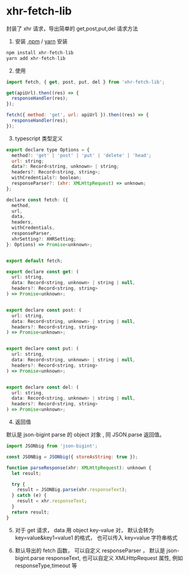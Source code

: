 # xhr-fetch-lib

封装了 xhr 请求，导出简单的 get,post,put,del 请求方法

1. 安装 ,[npm](https://npmjs.org/) / [yarn](https://yarnpkg.com) 安装

```js
npm install xhr-fetch-lib
yarn add xhr-fetch-lib
```

2. 使用

```js
import fetch, { get, post, put, del } from 'xhr-fetch-lib';

get(apiUrl).then((res) => {
  responseHandler(res);
});

fetch({ method: 'get', url: apiUrl }).then((res) => {
  responseHandler(res);
});
```

3. typescript 类型定义

```js
export declare type Options = {
  method?: 'get' | 'post' | 'put' | 'delete' | 'head';
  url: string;
  data?: Record<string, unknown> | string;
  headers?: Record<string, string>;
  withCredentials?: boolean;
  responseParser?: (xhr: XMLHttpRequest) => unknown;
};

declare const fetch: ({
  method,
  url,
  data,
  headers,
  withCredentials,
  responseParser,
  xhrSetting?: XHRSetting;
}: Options) => Promise<unknown>;


export default fetch;

export declare const get: (
  url: string,
  data: Record<string, unknown> | string | null,
  headers?: Record<string, string>
) => Promise<unknown>;


export declare const post: (
  url: string,
  data: Record<string, unknown> | string | null,
  headers?: Record<string, string>
) => Promise<unknown>;


export declare const put: (
  url: string,
  data: Record<string, unknown> | string | null,
  headers?: Record<string, string>
) => Promise<unknown>;


export declare const del: (
  url: string,
  data: Record<string, unknown> | string | null,
  headers?: Record<string, string>
) => Promise<unknown>;

```

4. 返回值

默认是 json-bigint parse 的 object 对象 , 同 JSON.parse 返回值。

```js
import JSONbig from 'json-bigint';

const JSONBig = JSONbig({ storeAsString: true });

function parseResponse(xhr: XMLHttpRequest): unknown {
  let result;

  try {
    result = JSONBig.parse(xhr.responseText);
  } catch (e) {
    result = xhr.responseText;
  }
  return result;
}
```

5. 对于 get 请求， data 用 object key-value 对， 默认会转为 key=value&key1=value1 的格式， 也可以传入 key=value 字符串格式

6. 默认导出的 fetch 函数， 可以自定义 responseParser ， 默认是 json-bigint.parse responseText, 也可以自定义 XMLHttpRequest 属性, 例如 responseType,timeout 等
